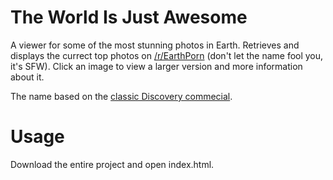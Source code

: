 The World Is Just Awesome
===========

A viewer for some of the most stunning photos in Earth. Retrieves and displays the currect top photos on [/r/EarthPorn](https://www.reddit.com/r/earthporn) (don't let the name fool you, it's SFW). Click an image to view a larger version and more information about it.

The name based on the [classic Discovery commecial](https://www.youtube.com/watch?v=at_f98qOGY0).

Usage
===========

Download the entire project and open index.html.
